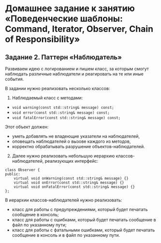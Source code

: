 # Домашнее задание к занятию «Поведенческие шаблоны: Command, Iterator, Observer, Chain of Responsibility»
## Задание 2. Паттерн «Наблюдатель»
Развиваем идею с логированием и пишем класс, за которым смогут наблюдать различные наблюдатели и реагировать на те или иные события.

В задании нужно реализовать несколько классов:

1. Наблюдаемый класс с методами:
- ```void warning(const std::string& message) const;```
- ```void error(const std::string& message) const;```
- ```void fatalError(const std::string& message) const;```

Этот объект должен:
- уметь добавлять не владеющие указатели на наблюдателей,
- оповещать наблюдателей о вызове каждого из методов,
- корректно обрабатывать разрушение объектов-наблюдателей.
2. Далее нужно реализовать небольшую иерархию классов-наблюдателей, реализующих интерфейс:
```
class Observer {
public:
    virtual void onWarning(const std::string& message) {}
    virtual void onError(const std::string& message) {}
    virtual void onFatalError(const std::string& message) {}
};
```
В иерархии классов-наблюдателей нужно реализовать:

- класс для работы с предупреждениями, который будет печатать сообщение в консоль;
- класс для работы с ошибками, который будет печатать сообщение в файл по указанному пути;
- класс для работы с фатальными ошибками, который будет печатать сообщение в консоль и в файл по указанному пути.